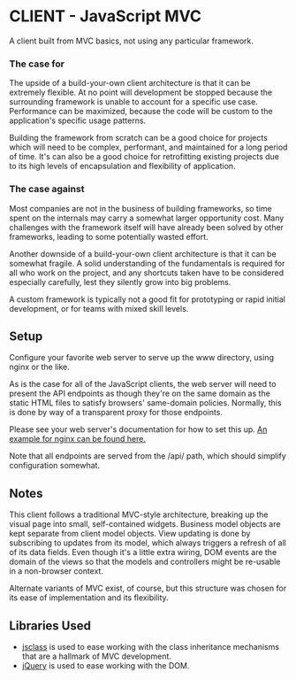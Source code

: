 CLIENT - JavaScript MVC
=============

A client built from MVC basics, not using any particular framework.

### The case for

The upside of a build-your-own client architecture is that it can be extremely flexible.  At no point will development be stopped because the surrounding framework is unable to account for a specific use case.  Performance can be maximized, because the code will be custom to the application's specific usage patterns.

Building the framework from scratch can be a good choice for projects which will need to be complex, performant, and maintained for a long period of time.  It's can also be a good choice for retrofitting existing projects due to its high levels of encapsulation and flexibility of application.

### The case against
Most companies are not in the business of building frameworks, so time spent on the internals may carry a somewhat larger opportunity cost.  Many challenges with the framework itself will have already been solved by other frameworks, leading to some potentially wasted effort.

Another downside of a build-your-own client architecture is that it can be somewhat fragile.  A solid understanding of the fundamentals is required for all who work on the project, and any shortcuts taken have to be considered especially carefully, lest they silently grow into big problems.

A custom framework is typically not a good fit for prototyping or rapid initial development, or for teams with mixed skill levels.

## Setup

Configure your favorite web server to serve up the www directory, using nginx or the like.

As is the case for all of the JavaScript clients, the web server will need to present the API endpoints as though they're on the same domain as the static HTML files to satisfy browsers' same-domain policies.  Normally, this is done by way of a transparent proxy for those endpoints.

Please see your web server's documentation for how to set this up.  [An example for nginx can be found here.](http://nginx.org/en/docs/beginners_guide.html#proxy)

Note that all endpoints are served from the /api/ path, which should simplify configuration somewhat.

## Notes

This client follows a traditional MVC-style architecture, breaking up the visual page into small, self-contained widgets.  Business model objects are kept separate from client model objects.  View updating is done by subscribing to updates from its model, which always triggers a refresh of all of its data fields.  Even though it's a little extra wiring, DOM events are the domain of the views so that the models and controllers might be re-usable in a non-browser context.

Alternate variants of MVC exist, of course, but this structure was chosen for its ease of implementation and its flexibility.

## Libraries Used

* [jsclass](http://jsclass.jcoglan.com/) is used to ease working with the class inheritance mechanisms that are a hallmark of MVC development.
* [jQuery](http://jquery.com/) is used to ease working with the DOM.
